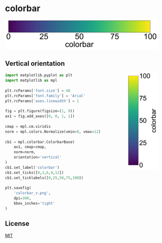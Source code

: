 # colorbar
![colorbar_h](images/colorbar_h.png)

## Vertical orientation
<img align="right" src="images/colorbar_v.png" width=20%>

```python
import matplotlib.pyplot as plt
import matplotlib as mpl

plt.rcParams['font.size'] = 48
plt.rcParams['font.family'] = 'Arial'
plt.rcParams['axes.linewidth'] = 1

fig = plt.figure(figsize=(1, 9))
ax1 = fig.add_axes([0, 0, 1, 1])

cmap = mpl.cm.viridis
norm = mpl.colors.Normalize(vmin=0, vmax=12)

cb1 = mpl.colorbar.ColorbarBase(
    ax1, cmap=cmap,
    norm=norm,
    orientation='vertical'
)
cb1.set_label('colorbar')
cb1.set_ticks([0,3,6,9,12])
cb1.set_ticklabels([0,25,50,75,100])

plt.savefig(
    'colorbar_v.png',
    dpi=300,
    bbox_inches='tight'
)
```

## License
[MIT](/LICENSE)
